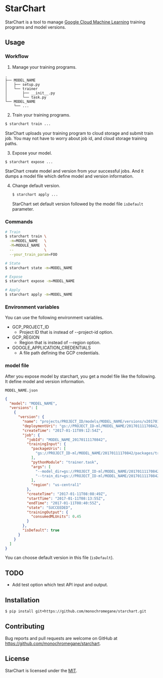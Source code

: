 # StarChart

StarChart is a tool to manage [Google Cloud Machine Learning](https://cloud.google.com/products/machine-learning/) training programs and model versions.

## Usage

### Workflow

1. Manage your training programs.

  ```
  .
  ├── MODEL_NAME
  │   ├── setup.py
  │   └── trainer
  │       ├── __init__.py
  │       └── task.py
  └── MODEL_NAME
      └── ...
  ```

2. Train your training programs.

  ```sh
  $ starchart train ...
  ```

  StarChart uploads your training program to cloud storage and submit train job.
  You may not have to worry about job id, and cloud storage training paths.

3. Expose your model.

  ```sh
  $ starchart expose ...
  ```

  StarChart create model and version from your successful jobs.
  And it dumps a model file which define model and version information.

4. Change default version.

   ```sh
   $ starchart apply ...
   ```

   StarChart set default version followed by the model file `isDefault` parameter.

### Commands

```sh
# Train
$ starchart train \
  -m=MODEL_NAME   \
  -M=MODULE_NAME  \
  --              \
  --your_train_param=FOO

# State
$ starchart state -m=MODEL_NAME

# Expose
$ starchart expose -m=MODEL_NAME

# Apply
$ starchart apply -m=MODEL_NAME
```

### Environment variables

You can use the following environment variables.

- GCP\_PROJECT\_ID
  - Project ID that is instead of --project-id option.
- GCP\_REGION
  - Region that is instead of --region option.
- GOOGLE\_APPLICATION\_CREDENTIALS
  - A file path defining the GCP credentials.

### model file

After you expose model by starchart, you get a model file like the following.
It define model and version information.

`MODEL_NAME.json`

```json
{
  "model": "MODEL_NAME",
  "versions": [
    {
      "version": {
        "name": "projects/PROJECT_ID/models/MODEL_NAME/versions/v20170111170842",
        "deploymentUri": "gs://PROJECT_ID-ml/MODEL_NAME/20170111170842/model",
        "createTime": "2017-01-11T09:12:54Z",
        "job": {
          "jobId": "MODEL_NAME_20170111170842",
          "trainingInput": {
            "packageUris": [
              "gs://PROJECT_ID-ml/MODEL_NAME/20170111170842/packages/trainer-0.0.0.tar.gz"
            ],
            "pythonModule": "trainer.task",
            "args": [
              "--model_dir=gs://PROJECT_ID-ml/MODEL_NAME/20170111170842/model",
              "--train_dir=gs://PROJECT_ID-ml/MODEL_NAME/20170111170842/train",
            ],
            "region": "us-central1"
          },
          "createTime": "2017-01-11T08:08:49Z",
          "startTime": "2017-01-11T08:13:55Z",
          "endTime": "2017-01-11T08:40:55Z",
          "state": "SUCCEEDED",
          "trainingOutput": {
            "consumedMLUnits": 0.45
          }
        },
        "isDefault": true
      }
    }
  ]
}
```

You can choose default version in this file (`isDefault`).

## TODO

- Add test option which test API input and output.

## Installation

```sh
$ pip install git+https://github.com/monochromegane/starchart.git
```

## Contributing

Bug reports and pull requests are welcome on GitHub at https://github.com/monochromegane/starchart.


## License

StarChart is licensed under the [MIT](http://opensource.org/licenses/MIT).

